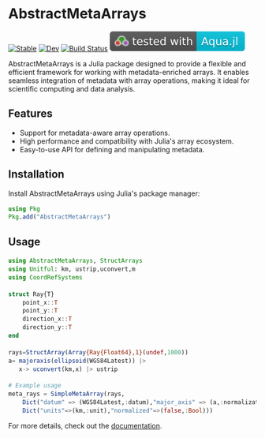 # AbstractMetaArrays

[![Stable](https://img.shields.io/badge/docs-stable-blue.svg)](https://marcom.github.io/AbstactMetaArrays.jl/stable/)
[![Dev](https://img.shields.io/badge/docs-dev-blue.svg)](https://marcom.github.io/AbstactMetaArrays.jl/dev/)
[![Build Status](https://github.com/marcom/AbstactMetaArrays.jl/actions/workflows/CI.yml/badge.svg?branch=master)](https://github.com/marcom/AbstactMetaArrays.jl/actions/workflows/CI.yml?query=branch%3Amaster)
[![Aqua](https://raw.githubusercontent.com/JuliaTesting/Aqua.jl/master/badge.svg)](https://github.com/JuliaTesting/Aqua.jl)


AbstractMetaArrays is a Julia package designed to provide a flexible and efficient framework for working with metadata-enriched arrays. It enables seamless integration of metadata with array operations, making it ideal for scientific computing and data analysis.

## Features

- Support for metadata-aware array operations.
- High performance and compatibility with Julia's array ecosystem.
- Easy-to-use API for defining and manipulating metadata.

## Installation

Install AbstractMetaArrays using Julia's package manager:

```julia
using Pkg
Pkg.add("AbstractMetaArrays")
```

## Usage

```julia
using AbstractMetaArrays, StructArrays
using Unitful: km, ustrip,uconvert,m
using CoordRefSystems

struct Ray{T}
    point_x::T
    point_y::T
    direction_x::T
    direction_y::T
end

rays=StructArray(Array{Ray{Float64},1}(undef,1000))
a= majoraxis(ellipsoid(WGS84Latest)) |>
   x-> uconvert(km,x) |> ustrip

# Example usage
meta_rays = SimpleMetaArray(rays, 
    Dict("datum" => (WGS84Latest,:datum),"major_axis" => (a,:normalization)),
    Dict("units"=>(km,:unit),"normalized"=>(false,:Bool)))
```

For more details, check out the [documentation](https://marcom.github.io/AbstactMetaArrays.jl/stable/).
